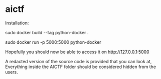 # aictf

Installation:

sudo docker build --tag python-docker . 

sudo docker run -p 5000:5000 python-docker

Hopefully you should now be able to access it on http://127.0.0.1:5000

A redacted version of the source code is provided that you can look at, Everything inside the AICTF folder should be considered hidden from the users.

